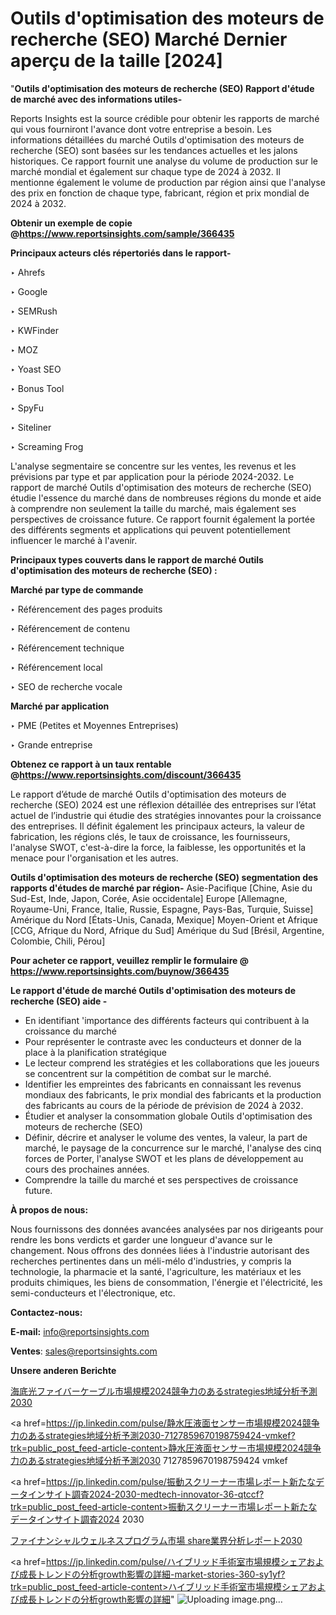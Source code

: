 # Outils d'optimisation des moteurs de recherche (SEO) Marché Dernier aperçu de la taille [2024]

"<strong>Outils d'optimisation des moteurs de recherche (SEO) Rapport d'étude de marché avec des informations utiles-</strong>

Reports Insights est la source crédible pour obtenir les rapports de marché qui vous fourniront l'avance dont votre entreprise a besoin. Les informations détaillées du marché Outils d'optimisation des moteurs de recherche (SEO) sont basées sur les tendances actuelles et les jalons historiques. Ce rapport fournit une analyse du volume de production sur le marché mondial et également sur chaque type de 2024 à 2032. Il mentionne également le volume de production par région ainsi que l'analyse des prix en fonction de chaque type, fabricant, région et prix mondial de 2024 à 2032.

<strong><b>Obtenir un exemple de copie @</b></strong><a href=https://www.reportsinsights.com/sample/366435><strong><b>https://www.reportsinsights.com/sample/366435</b></strong></a>

<b>Principaux acteurs clés répertoriés dans le rapport-</b>

<b> </b>‣ Ahrefs

‣ Google

‣ SEMRush

‣ KWFinder

‣ MOZ

‣ Yoast SEO

‣ Bonus Tool

‣ SpyFu

‣ Siteliner

‣ Screaming Frog

L'analyse segmentaire se concentre sur les ventes, les revenus et les prévisions par type et par application pour la période 2024-2032. Le rapport de marché Outils d'optimisation des moteurs de recherche (SEO) étudie l'essence du marché dans de nombreuses régions du monde et aide à comprendre non seulement la taille du marché, mais également ses perspectives de croissance future. Ce rapport fournit également la portée des différents segments et applications qui peuvent potentiellement influencer le marché à l'avenir.

<strong>Principaux types couverts dans le rapport de marché Outils d'optimisation des moteurs de recherche (SEO) :</strong>

<strong>Marché par type de commande</strong>

‣ Référencement des pages produits

‣ Référencement de contenu

‣ Référencement technique

‣ Référencement local

‣ SEO de recherche vocale

<strong>Marché par application</strong>

‣ PME (Petites et Moyennes Entreprises)

‣ Grande entreprise

<strong><b>Obtenez ce rapport à un taux rentable @</b></strong><a href=https://www.reportsinsights.com/discount/366435><strong><b>https://www.reportsinsights.com/discount/366435</b></strong></a>

Le rapport d’étude de marché Outils d'optimisation des moteurs de recherche (SEO) 2024 est une réflexion détaillée des entreprises sur l’état actuel de l’industrie qui étudie des stratégies innovantes pour la croissance des entreprises. Il définit également les principaux acteurs, la valeur de fabrication, les régions clés, le taux de croissance, les fournisseurs, l'analyse SWOT, c'est-à-dire la force, la faiblesse, les opportunités et la menace pour l'organisation et les autres.

<strong>Outils d'optimisation des moteurs de recherche (SEO) segmentation des rapports d'études de marché par région-</strong>
Asie-Pacifique [Chine, Asie du Sud-Est, Inde, Japon, Corée, Asie occidentale]
Europe [Allemagne, Royaume-Uni, France, Italie, Russie, Espagne, Pays-Bas, Turquie, Suisse]
Amérique du Nord [États-Unis, Canada, Mexique]
Moyen-Orient et Afrique [CCG, Afrique du Nord, Afrique du Sud]
Amérique du Sud [Brésil, Argentine, Colombie, Chili, Pérou]

<strong>Pour acheter ce rapport, veuillez remplir le formulaire @   <a href=https://www.reportsinsights.com/buynow/366435>https://www.reportsinsights.com/buynow/366435</a></strong>

<strong>Le rapport d'étude de marché Outils d'optimisation des moteurs de recherche (SEO) aide -</strong>
<ul>
  <li>En identifiant 'importance des différents facteurs qui contribuent à la croissance du marché</li>
  <li>Pour représenter le contraste avec les conducteurs et donner de la place à la planification stratégique</li>
  <li>Le lecteur comprend les stratégies et les collaborations que les joueurs se concentrent sur la compétition de combat sur le marché.</li>
  <li>Identifier les empreintes des fabricants en connaissant les revenus mondiaux des fabricants, le prix mondial des fabricants et la production des fabricants au cours de la période de prévision de 2024 à 2032.</li>
  <li>Étudier et analyser la consommation globale Outils d'optimisation des moteurs de recherche (SEO)</li>
  <li>Définir, décrire et analyser le volume des ventes, la valeur, la part de marché, le paysage de la concurrence sur le marché, l'analyse des cinq forces de Porter, l'analyse SWOT et les plans de développement au cours des prochaines années.</li>
  <li>Comprendre la taille du marché et ses perspectives de croissance future.</li>
</ul>
<strong>À propos de nous:</strong>

Nous fournissons des données avancées analysées par nos dirigeants pour rendre les bons verdicts et garder une longueur d'avance sur le changement. Nous offrons des données liées à l'industrie autorisant des recherches pertinentes dans un méli-mélo d'industries, y compris la technologie, la pharmacie et la santé, l'agriculture, les matériaux et les produits chimiques, les biens de consommation, l'énergie et l'électricité, les semi-conducteurs et l'électronique, etc.

<strong>Contactez-nous:</strong>

<strong>E-mail:</strong> <a href=mailto:info@reportsinsights.com>info@reportsinsights.com</a>

<strong>Ventes</strong>: <a href=mailto:sales@reportsinsights.com>sales@reportsinsights.com</a>

<strong>Unsere anderen Berichte</strong>

<a href=https://www.linkedin.com/pulse/海底光ファイバーケーブル市場規模2024競争力のあるstrategies地域分析予測2030-healthscope-news-245-puc5f/>海底光ファイバーケーブル市場規模2024競争力のあるstrategies地域分析予測2030</a>

<a href=https://jp.linkedin.com/pulse/静水圧液面センサー市場規模2024競争力のあるstrategies地域分析予測2030-7127859670198759424-vmkef?trk=public_post_feed-article-content>静水圧液面センサー市場規模2024競争力のあるstrategies地域分析予測2030 7127859670198759424 vmkef</a>

<a href=https://jp.linkedin.com/pulse/振動スクリーナー市場レポート新たなデータインサイト調査2024-2030-medtech-innovator-36-qtccf?trk=public_post_feed-article-content>振動スクリーナー市場レポート新たなデータインサイト調査2024 2030</a>

<a href=https://www.linkedin.com/pulse/ファイナンシャルウェルネスプログラム市場-share業界分析レポート2030-tribunal-analytics-360-dmpyf/>ファイナンシャルウェルネスプログラム市場 share業界分析レポート2030</a>

<a href=https://jp.linkedin.com/pulse/ハイブリッド手術室市場規模シェアおよび成長トレンドの分析growth影響の詳細-market-stories-360-sy1yf?trk=public_post_feed-article-content>ハイブリッド手術室市場規模シェアおよび成長トレンドの分析growth影響の詳細</a>"
![Uploading image.png…]()
